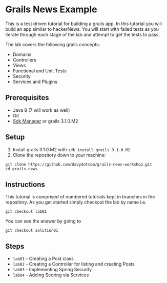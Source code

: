 # Grails News Example

This is a test driven tutorial for building a grails app.
In this tutorial you will build an app similar to hackerNews. You will start with failed tests as you iterate through each stage of the lab and attempt to get the tests to pass.

The lab covers the following grails concepts:

* Domains
* Controllers
* Views
* Functional and Unit Tests
* Security
* Services and Plugins

## Prerequisites

* Java 8 (7 will work as well)
* Git
* [Sdk Manager](http://sdkman.io/) or grails 3.1.0.M2 

## Setup

1. Install grails 3.1.0.M2 with `sdk install grails 3.1.0.M2`
2. Clone the repository down to your machine:
```
git clone https://github.com/davydotcom/grails-news-workshop.git
cd grails-news
```


## Instructions

This tutorial is comprised of numbered tutorials kept in branches in the repository. As you get started simply checkout the lab by name i.e. 

```
git checkout lab01 
```

You can see the answer by going to 

```
git checkout solution01
```

## Steps

* `lab01` - Creating a Post class
* `lab02` - Creating a Controller for listing and creating Posts
* `lab03` - Implementing Spring Security
* `lab04` - Adding Scoring via Services
